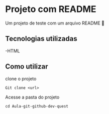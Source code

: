 # Projeto com README
Um projeto de teste com um arquivo README 🚀
[<img src="" alt="">](link)

## Tecnologias utilizadas
-HTML

## Como utilizar

clone o projeto

```
Git clone <url>
```

Acesse a pasta do projeto

```
cd Aula-git-github-dev-quest
```
